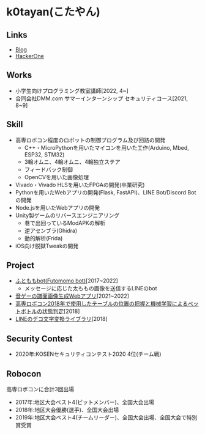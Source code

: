 # k0tayan(こたやん)

## Links
- [Blog](https://www.kotayan.xyz/)  
- [HackerOne](https://hackerone.com/kotayan)

## Works
- 小学生向けプログラミング教室講師[2022, 4~]
- 合同会社DMM.com サマーインターンシップ セキュリティコース[2021, 8~9]

## Skill
- 高専ロボコン程度のロボットの制御プログラム及び回路の開発
  - C++・MicroPythonを用いたマイコンを用いた工作(Arduino, Mbed, ESP32, STM32) 
  - 3輪オムニ、4輪オムニ、4輪独立ステア
  - フィードバック制御
  - OpenCVを用いた画像処理 
- Vivado・Vivado HLSを用いたFPGAの開発(卒業研究)  
- Pythonを用いたWebアプリの開発(Flask, FastAPI)、LINE Bot/Discord Botの開発  
- Node.jsを用いたWebアプリの開発  
- Unity製ゲームのリバースエンジニアリング
  - 巷で出回っているModAPKの解析
  - 逆アセンブラ(Ghidra)
  - 動的解析(Frida) 
- iOS向け脱獄Tweakの開発  

## Project
- [ふとももbot(Futomomo bot)](https://github.com/k0tayan/futomomo-bot)[2017~2022]  
  - メッセージに応じた太ももの画像を送信するLINEのbot  
- [音ゲーの譜面画像生成Webアプリ](https://github.com/PurplePalette/sekai-sus-2-img)[2021~2022]
- [高専ロボコン2018年で使用したテーブルの位置の把握と機械学習によるペットボトルの状態判定](https://github.com/k0tayan/PathPlanning)[2018]
- [LINEのデコ文字変換ライブラリ](https://github.com/k0tayan/LineEmoji)[2018]

## Security Contest
- 2020年:KOSENセキュリティコンテスト2020 4位(チーム戦)

## Robocon
高専ロボコンに合計3回出場  
- 2017年:地区大会ベスト4(ピットメンバー)、全国大会出場
- 2018年:地区大会優勝(選手)、全国大会出場
- 2019年:地区大会ベスト4(チームリーダー)、全国大会出場、全国大会で特別賞受賞
